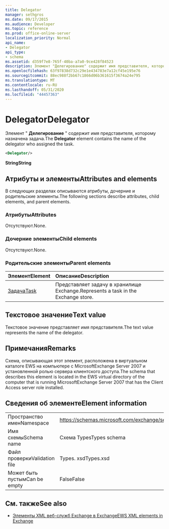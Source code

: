 ```yaml
---
title: Delegator
manager: sethgros
ms.date: 09/17/2015
ms.audience: Developer
ms.topic: reference
ms.prod: office-online-server
localization_priority: Normal
api_name:
- Delegator
api_type:
- schema
ms.assetid: d359f7e8-765f-40ba-a7a0-9ce428f84523
description: Элемент "Делегирование" содержит имя представителя, которому назначена задача.
ms.openlocfilehash: 63f97838d732c29e1e434783e7a12cf45e195e76
ms.sourcegitcommit: 88ec988f2bb67c1866d06b361615f3674a24e795
ms.translationtype: MT
ms.contentlocale: ru-RU
ms.lasthandoff: 05/31/2020
ms.locfileid: "44457363"
---
```

# <a name="delegator"></a><span data-ttu-id="4fe80-103">Delegator</span><span class="sxs-lookup"><span data-stu-id="4fe80-103">Delegator</span></span>

<span data-ttu-id="4fe80-104">Элемент " **Делегирование** " содержит имя представителя, которому назначена задача.</span><span class="sxs-lookup"><span data-stu-id="4fe80-104">The **Delegator** element contains the name of the delegator who assigned the task.</span></span> 
  
```xml
<Delegator/>
```

<span data-ttu-id="4fe80-105">**String**</span><span class="sxs-lookup"><span data-stu-id="4fe80-105">**String**</span></span>

## <a name="attributes-and-elements"></a><span data-ttu-id="4fe80-106">Атрибуты и элементы</span><span class="sxs-lookup"><span data-stu-id="4fe80-106">Attributes and elements</span></span>

<span data-ttu-id="4fe80-107">В следующих разделах описываются атрибуты, дочерние и родительские элементы.</span><span class="sxs-lookup"><span data-stu-id="4fe80-107">The following sections describe attributes, child elements, and parent elements.</span></span>
  
### <a name="attributes"></a><span data-ttu-id="4fe80-108">Атрибуты</span><span class="sxs-lookup"><span data-stu-id="4fe80-108">Attributes</span></span>

<span data-ttu-id="4fe80-109">Отсутствуют.</span><span class="sxs-lookup"><span data-stu-id="4fe80-109">None.</span></span>
  
### <a name="child-elements"></a><span data-ttu-id="4fe80-110">Дочерние элементы</span><span class="sxs-lookup"><span data-stu-id="4fe80-110">Child elements</span></span>

<span data-ttu-id="4fe80-111">Отсутствуют.</span><span class="sxs-lookup"><span data-stu-id="4fe80-111">None.</span></span>
  
### <a name="parent-elements"></a><span data-ttu-id="4fe80-112">Родительские элементы</span><span class="sxs-lookup"><span data-stu-id="4fe80-112">Parent elements</span></span>

|<span data-ttu-id="4fe80-113">**Элемент**</span><span class="sxs-lookup"><span data-stu-id="4fe80-113">**Element**</span></span>|<span data-ttu-id="4fe80-114">**Описание**</span><span class="sxs-lookup"><span data-stu-id="4fe80-114">**Description**</span></span>|
|:-----|:-----|
|[<span data-ttu-id="4fe80-115">Задача</span><span class="sxs-lookup"><span data-stu-id="4fe80-115">Task</span></span>](task.md) <br/> |<span data-ttu-id="4fe80-116">Представляет задачу в хранилище Exchange.</span><span class="sxs-lookup"><span data-stu-id="4fe80-116">Represents a task in the Exchange store.</span></span>  <br/> |
   
## <a name="text-value"></a><span data-ttu-id="4fe80-117">Текстовое значение</span><span class="sxs-lookup"><span data-stu-id="4fe80-117">Text value</span></span>

<span data-ttu-id="4fe80-118">Текстовое значение представляет имя представителя.</span><span class="sxs-lookup"><span data-stu-id="4fe80-118">The text value represents the name of the delegator.</span></span>
  
## <a name="remarks"></a><span data-ttu-id="4fe80-119">Примечания</span><span class="sxs-lookup"><span data-stu-id="4fe80-119">Remarks</span></span>

<span data-ttu-id="4fe80-120">Схема, описывающая этот элемент, расположена в виртуальном каталоге EWS на компьютере с MicrosoftExchange Server 2007 и установленной ролью сервера клиентского доступа.</span><span class="sxs-lookup"><span data-stu-id="4fe80-120">The schema that describes this element is located in the EWS virtual directory of the computer that is running MicrosoftExchange Server 2007 that has the Client Access server role installed.</span></span>
  
## <a name="element-information"></a><span data-ttu-id="4fe80-121">Сведения об элементе</span><span class="sxs-lookup"><span data-stu-id="4fe80-121">Element information</span></span>

|||
|:-----|:-----|
|<span data-ttu-id="4fe80-122">Пространство имен</span><span class="sxs-lookup"><span data-stu-id="4fe80-122">Namespace</span></span>  <br/> |https://schemas.microsoft.com/exchange/services/2006/types  <br/> |
|<span data-ttu-id="4fe80-123">Имя схемы</span><span class="sxs-lookup"><span data-stu-id="4fe80-123">Schema name</span></span>  <br/> |<span data-ttu-id="4fe80-124">Схема Types</span><span class="sxs-lookup"><span data-stu-id="4fe80-124">Types schema</span></span>  <br/> |
|<span data-ttu-id="4fe80-125">Файл проверки</span><span class="sxs-lookup"><span data-stu-id="4fe80-125">Validation file</span></span>  <br/> |<span data-ttu-id="4fe80-126">Types. xsd</span><span class="sxs-lookup"><span data-stu-id="4fe80-126">Types.xsd</span></span>  <br/> |
|<span data-ttu-id="4fe80-127">Может быть пустым</span><span class="sxs-lookup"><span data-stu-id="4fe80-127">Can be empty</span></span>  <br/> |<span data-ttu-id="4fe80-128">False</span><span class="sxs-lookup"><span data-stu-id="4fe80-128">False</span></span>  <br/> |
   
## <a name="see-also"></a><span data-ttu-id="4fe80-129">См. также</span><span class="sxs-lookup"><span data-stu-id="4fe80-129">See also</span></span>

- [<span data-ttu-id="4fe80-130">Элементы XML веб-служб Exchange в Exchange</span><span class="sxs-lookup"><span data-stu-id="4fe80-130">EWS XML elements in Exchange</span></span>](ews-xml-elements-in-exchange.md)


